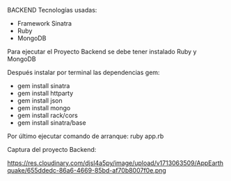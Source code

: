 BACKEND
Tecnologías usadas:
-	Framework Sinatra
-	Ruby
-	MongoDB

Para ejecutar el Proyecto Backend se debe tener instalado Ruby y MongoDB 

Después instalar por terminal las dependencias gem:

- gem install sinatra
- gem install httparty
- gem install json
- gem install mongo
- gem install rack/cors
- gem install sinatra/base


Por último ejecutar comando de arranque: 
ruby app.rb

Captura del proyecto Backend: 

https://res.cloudinary.com/djsl4a5py/image/upload/v1713063509/AppEarthquake/655ddedc-86a6-4669-85bd-af70b8007f0e.png
